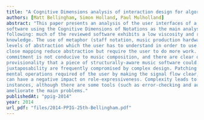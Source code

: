 ```yaml
---
title: "A Cognitive Dimensions analysis of interaction design for algorithmic composition software"
authors: [Matt Bellingham, Simon Holland, Paul Mulholland]
abstract: "This paper presents an analysis of the user interfaces of a range of algorithmic music composition
software using the Cognitive Dimensions of Notations as the main analysis tool. Findings include the
following: much of the reviewed software exhibits a low viscosity and requires significant user
knowledge. The use of metaphor (staff notation, music production hardware) introduces multiple
levels of abstraction which the user has to understand in order to use effectively: some instances of
close mapping reduce abstraction but require the user to do more work. Significant premature
commitment is not conducive to music composition, and there are clear opportunities for the greater
provisionality that a piece of structurally-aware music software could provide. Visibility and
juxtaposability are frequently compromised by complex design. Patching software reduces the hard
mental operations required of the user by making the signal flow clear, although graphical complexity
can have a negative impact on role-expressiveness. Complexity leads to error-proneness in several
instances, although there are some tools (such as error-checking and auto-completion) which seek to
ameliorate the main problems."
publishedAt: "ppig-2014"
year: 2014
url_pdf: "files/2014-PPIG-25th-Bellingham.pdf"
---
```

